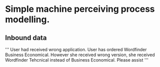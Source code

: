 # Simple machine perceiving process modelling.

## Inbound data
'''
User had received wrong application.
User has ordered Wordfinder Business Economical. However she received wrong version, she received Wordfinder Tehcnical instead of Business Economical.
Please assist
'''